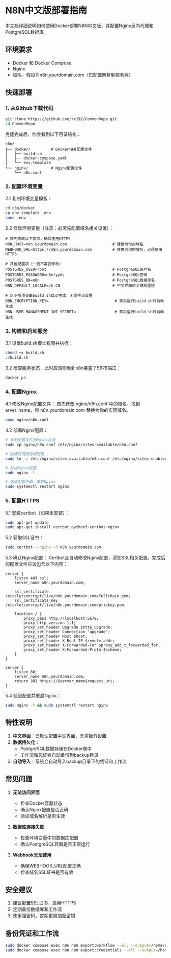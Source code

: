 # N8N中文版部署指南

本文档详细说明如何使用Docker部署N8N中文版，并配置Nginx反向代理和PostgreSQL数据库。

## 环境要求

- Docker 和 Docker Compose
- Nginx
- 域名，假设为n8n.yourdomain.com（已配置解析到服务器）

## 快速部署
### 1. 从Github下载代码
```bash
git clone https://github.com/rv192/CommonRepo.git
cd CommonRepo
```
克隆完成后，你会看到以下目录结构：
```
n8n/
├── docker/         # Docker相关配置文件
│   ├── build.sh
│   ├── docker-compose.yaml
│   └── env.template
└── nginx/          # Nginx配置文件
    └── n8n.conf
```
### 2. 配置环境变量
2.1 复制环境变量模板：
```bash
cd n8n/docker
cp env.template .env
nano .env
```

2.2 修改环境变量（注意：必须先配置域名相关设置）：
```env
# 首先修改以下两项，确保使用HTTPS
N8N_HOST=n8n.yourdomain.com                    # 替换为你的域名
WEBHOOK_URL=https://n8n.yourdomain.com         # 替换为你的域名，必须使用HTTPS

# 其他配置项（一般不需要修改）
POSTGRES_USER=root                             # PostgreSQL用户名
POSTGRES_PASSWORD=n8n!yyds                     # PostgreSQL密码
POSTGRES_DB=n8n                                # PostgreSQL数据库名
N8N_DEFAULT_LOCALE=zh-CN                       # 中文界面的关键配置项

# 以下两项会由build.sh自动生成，无需手动设置
N8N_ENCRYPTION_KEY=                             # 首次运行build.sh时自动生成
N8N_USER_MANAGEMENT_JWT_SECRET=                 # 首次运行build.sh时自动生成
```

### 3. 构建和启动服务
3.1 设置build.sh脚本权限并执行：
```bash
chmod +x build.sh
./build.sh
```

3.2 检查服务状态，此时应该能看到n8n暴露了5678端口：
```bash
docker ps
```

### 4. 配置Nginx
4.1 修改Nginx配置文件：
首先修改 nginx/n8n.conf 中的域名，找到erver_name，将 n8n.yourdomain.com 替换为你的实际域名。
```bash
nano nginx/n8n.conf
```

4.2 部署Nginx配置：
```bash
# 复制配置文件到Nginx目录
sudo cp nginx/n8n.conf /etc/nginx/sites-available/n8n.conf

# 创建软链接启用配置
sudo ln -s /etc/nginx/sites-available/n8n.conf /etc/nginx/sites-enabled/

# 验证Nginx配置
sudo nginx -t

# 如果配置正确，重启Nginx
sudo systemctl restart nginx
```

### 5. 配置HTTPS
5.1 安装certbot（如果未安装）：
```bash
sudo apt-get update
sudo apt-get install certbot python3-certbot-nginx
```

5.2 获取SSL证书：
```bash
sudo certbot --nginx -d n8n.yourdomain.com
```

5.3 确认Nginx配置：
Certbot会自动修改Nginx配置，添加SSL相关配置。完成后的配置文件应该包含以下内容：
```nginx
server {
    listen 443 ssl;
    server_name n8n.yourdomain.com;

    ssl_certificate /etc/letsencrypt/live/n8n.yourdomain.com/fullchain.pem;
    ssl_certificate_key /etc/letsencrypt/live/n8n.yourdomain.com/privkey.pem;

    location / {
        proxy_pass http://localhost:5678;
        proxy_http_version 1.1;
        proxy_set_header Upgrade $http_upgrade;
        proxy_set_header Connection "upgrade";
        proxy_set_header Host $host;
        proxy_set_header X-Real-IP $remote_addr;
        proxy_set_header X-Forwarded-For $proxy_add_x_forwarded_for;
        proxy_set_header X-Forwarded-Proto $scheme;
    }
}

server {
    listen 80;
    server_name n8n.yourdomain.com;
    return 301 https://$server_name$request_uri;
}
```

5.4 验证配置并重启Nginx：
```bash
sudo nginx -t && sudo systemctl restart nginx
```

## 特性说明

1. **中文界面**：已默认配置中文界面，无需额外设置
2. **数据持久化**：
   - PostgreSQL数据存储在Docker卷中
   - 工作流和凭证会自动备份到backup目录
3. **自动导入**：系统会自动导入backup目录下的凭证和工作流

## 常见问题

1. **无法访问界面**
   - 检查Docker容器状态
   - 确认Nginx配置是否正确
   - 验证域名解析是否生效

2. **数据库连接失败**
   - 检查环境变量中的数据库配置
   - 确认PostgreSQL容器是否正常运行

3. **Webhook无法使用**
   - 确保WEBHOOK_URL配置正确
   - 检查域名SSL证书是否有效

## 安全建议

1. 建议配置SSL证书，启用HTTPS
2. 定期备份数据库和工作流
3. 使用强密码，定期更换加密密钥

## 备份凭证和工作流

```bash
sudo docker compose exec n8n n8n export:workflow --all --output=/home/node/backup/workflows
sudo docker compose exec n8n n8n export:credentials --all --output=/home/node/backup/credentials
```
